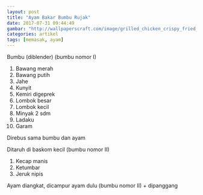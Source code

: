 ```yaml
---
layout: post
title: "Ayam Bakar Bumbu Rujak"
date: 2017-07-31 09:44:49
gambar: "http://wallpaperscraft.com/image/grilled_chicken_crispy_fried_70856_602x339.jpg"
categories: artikel
tags: [memasak, ayam]
---
```


Bumbu (diblender) (bumbu nomor I)

1. Bawang merah
2. Bawang putih
3. Jahe
4. Kunyit
5. Kemiri digeprek
6. Lombok besar
7. Lombok kecil
8. Minyak 2 sdm
9. Ladaku
10. Garam

Direbus sama bumbu dan ayam

Ditaruh di baskom kecil (bumbu nomor II)

1. Kecap manis
2. Ketumbar
3. Jeruk nipis

Ayam diangkat, dicampur ayam dulu (bumbu nomor II) + dipanggang